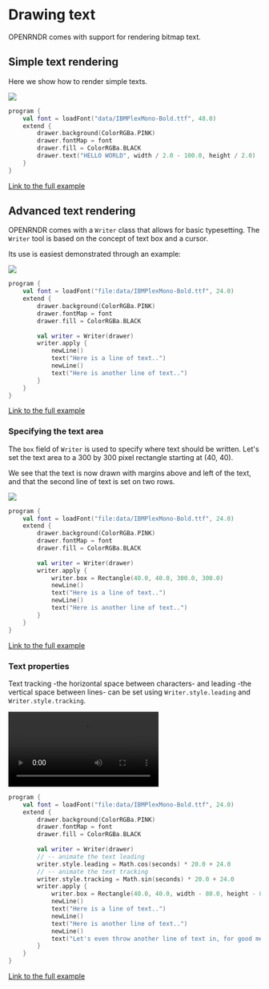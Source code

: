 
# Drawing text
OPENRNDR comes with support for rendering bitmap text.

## Simple text rendering
Here we show how to render simple texts.

<img src="media/text-001.png"/>

```kotlin
program {
    val font = loadFont("data/IBMPlexMono-Bold.ttf", 48.0)
    extend {
        drawer.background(ColorRGBa.PINK)
        drawer.fontMap = font
        drawer.fill = ColorRGBa.BLACK
        drawer.text("HELLO WORLD", width / 2.0 - 100.0, height / 2.0)
    }
}
```

[Link to the full example](https://github.com/openrndr/openrndr-examples/blob/master/src/main/kotlin/examples/04_Drawing_basics/C02_Text000.kt)

## Advanced text rendering
OPENRNDR comes with a `Writer` class that allows for basic typesetting. The `Writer` tool is based on the concept of text box and a cursor.

Its use is easiest demonstrated through an example:

<img src="media/text-002.png"/>

```kotlin
program {
    val font = loadFont("file:data/IBMPlexMono-Bold.ttf", 24.0)
    extend {
        drawer.background(ColorRGBa.PINK)
        drawer.fontMap = font
        drawer.fill = ColorRGBa.BLACK
        
        val writer = Writer(drawer)
        writer.apply {
            newLine()
            text("Here is a line of text..")
            newLine()
            text("Here is another line of text..")
        }
    }
}
```

[Link to the full example](https://github.com/openrndr/openrndr-examples/blob/master/src/main/kotlin/examples/04_Drawing_basics/C02_Text001.kt)

### Specifying the text area
The `box` field of `Writer` is used to specify where text should be written. Let's set the text area
to a 300 by 300 pixel rectangle starting at (40, 40).

We see that the text is now drawn with margins above and left of the text, and that the second line of
text is set on two rows.

<img src="media/text-003.png"/>

```kotlin
program {
    val font = loadFont("file:data/IBMPlexMono-Bold.ttf", 24.0)
    extend {
        drawer.background(ColorRGBa.PINK)
        drawer.fontMap = font
        drawer.fill = ColorRGBa.BLACK
        
        val writer = Writer(drawer)
        writer.apply {
            writer.box = Rectangle(40.0, 40.0, 300.0, 300.0)
            newLine()
            text("Here is a line of text..")
            newLine()
            text("Here is another line of text..")
        }
    }
}
```

[Link to the full example](https://github.com/openrndr/openrndr-examples/blob/master/src/main/kotlin/examples/04_Drawing_basics/C02_Text002.kt)

### Text properties
Text tracking -the horizontal space between characters- and leading -the vertical space between lines- can be
set using `Writer.style.leading` and `Writer.style.tracking`.

<video controls>
    <source src="media/text-004.mp4" type="video/mp4"></source>
</video>


```kotlin
program {
    val font = loadFont("file:data/IBMPlexMono-Bold.ttf", 24.0)
    extend {
        drawer.background(ColorRGBa.PINK)
        drawer.fontMap = font
        drawer.fill = ColorRGBa.BLACK
        
        val writer = Writer(drawer)
        // -- animate the text leading
        writer.style.leading = Math.cos(seconds) * 20.0 + 24.0
        // -- animate the text tracking
        writer.style.tracking = Math.sin(seconds) * 20.0 + 24.0
        writer.apply {
            writer.box = Rectangle(40.0, 40.0, width - 80.0, height - 80.0)
            newLine()
            text("Here is a line of text..")
            newLine()
            text("Here is another line of text..")
            newLine()
            text("Let's even throw another line of text in, for good measure! yay")
        }
    }
}
```

[Link to the full example](https://github.com/openrndr/openrndr-examples/blob/master/src/main/kotlin/examples/04_Drawing_basics/C02_Text003.kt)
